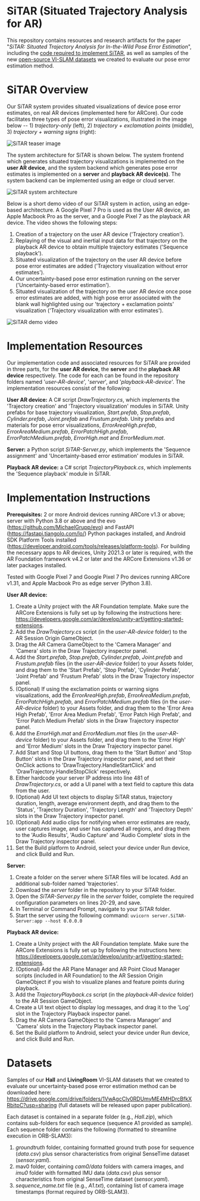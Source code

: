 # SiTAR (Situated Trajectory Analysis for AR)
This repository contains resources and research artifacts for the paper "_SiTAR: Situated Trajectory Analysis for In-the-Wild Pose Error Estimation_", including the [code required to implement SiTAR](#implementation-resources), as well as samples of the new [open-source VI-SLAM datasets](#datasets) we created to evaluate our pose error estimation method.

# SiTAR Overview
Our SiTAR system provides situated visualizations of device pose error estimates, on real AR devices (implemented here for ARCore). Our code facilitates three types of pose error visualizations, illustrated in the image below -- 1) _trajectory-only_ (left), 2) _trajectory + exclamation points_ (middle), 3) _trajectory + warning signs_ (right):

![SiTAR teaser image](https://github.com/SiTARSys/SiTAR/blob/main/SiTARTeaser.png?raw=true)

The system architecture for SiTAR is shown below. The system frontend which generates situated trajectory visualizations is implemented on the **user AR device**, and the system backend which generates pose error estimates is implemented on a **server** and **playback AR device(s)**. The system backend can be implemented using an edge or cloud server.

![SiTAR system architecture](https://github.com/SiTARSys/SiTAR/blob/main/SystemArchitecture.png?raw=true)

Below is a short demo video of our SiTAR system in action, using an edge-based architecture. A Google Pixel 7 Pro is used as the User AR device, an Apple Macbook Pro as the server, and a Google Pixel 7 as the playback AR device. The video shows the following steps: 

1) Creation of a trajectory on the user AR device ('Trajectory creation').
2) Replaying of the visual and inertial input data for that trajectory on the playback AR device to obtain multiple trajectory estimates ('Sequence playback').
3) Situated visualization of the trajectory on the user AR device before pose error estimates are added ('Trajectory visualization without error estimates').
4) Our uncertainty-based pose error estimation running on the server ('Uncertainty-based error estimation').
5) Situated visualization of the trajectory on the user AR device once pose error estimates are added, with high pose error associated with the blank wall highlighted using our 'trajectory + exclamation points' visualization ('Trajectory visualization with error estimates').

![SiTAR demo video](https://github.com/SiTARSys/SiTAR/blob/main/SiTAR.gif?raw=true)

# Implementation Resources

Our implementation code and associated resources for SiTAR are provided in three parts, for the **user AR device**, the **server** and the **playback AR device** respectively. The code for each can be found in the repository folders named '_user-AR-device_', '_server_', and '_playback-AR-device_'. The implementation resources consist of the following:

**User AR device:** A C# script _DrawTrajectory.cs_, which implements the 'Trajectory creation' and 'Trajectory visualization' modules in SiTAR. Unity prefabs for base trajectory visualization, _Start.prefab_, _Stop.prefab_, _Cylinder.prefab_, _Joint.prefab_ and _Frustum.prefab_. Unity prefabs and materials for pose error visualizations, _ErrorAreaHigh.prefab_, _ErrorAreaMedium.prefab_, _ErrorPatchHigh.prefab_, _ErrorPatchMedium.prefab_, _ErrorHigh.mat_ and _ErrorMedium.mat_.   

**Server:** a Python script _SiTAR-Server.py_, which implements the 'Sequence assignment' and 'Uncertainty-based error estimation' modules in SiTAR.

**Playback AR device:** a C# script _TrajectoryPlayback.cs_, which implements the 'Sequence playback' module in SiTAR.


# Implementation Instructions

**Prerequisites:** 2 or more Android devices running ARCore v1.3 or above; server with Python 3.8 or above and the evo (https://github.com/MichaelGrupp/evo) and FastAPI (https://fastapi.tiangolo.com/lo/) Python packages installed, and Android SDK Platform Tools installed (https://developer.android.com/tools/releases/platform-tools). For building the necessary apps to AR devices, Unity 2021.3 or later is required, with the AR Foundation framework v4.2 or later and the ARCore Extensions v1.36 or later packages installed.

Tested with Google Pixel 7 and Google Pixel 7 Pro devices running ARCore v1.31, and Apple Macbook Pro as edge server (Python 3.8).

**User AR device:** 
1) Create a Unity project with the AR Foundation template. Make sure the ARCore Extensions is fully set up by following the instructions here: https://developers.google.com/ar/develop/unity-arf/getting-started-extensions.
2) Add the _DrawTrajectory.cs_ script (in the _user-AR-device_ folder) to the AR Session Origin GameObject.
3) Drag the AR Camera GameObject to the 'Camera Manager' and 'Camera' slots in the Draw Trajectory inspector panel.
4) Add the _Start.prefab_, _Stop.prefab_, _Cylinder.prefab_, _Joint.prefab_ and _Frustum.prefab_ files (in the _user-AR-device_ folder) to your Assets folder, and drag them to the 'Start Prefab', 'Stop Prefab', 'Cylinder Prefab', 'Joint Prefab' and 'Frustum Prefab' slots in the Draw Trajectory inspector panel.
5) (Optional) If using the exclamation points or warning signs visualizations, add the _ErrorAreaHigh.prefab_, _ErrorAreaMedium.prefab_, _ErrorPatchHigh.prefab_, and _ErrorPatchMedium.prefab_ files (in the _user-AR-device_ folder) to your Assets folder, and drag them to the 'Error Area High Prefab', 'Error Area Medium Prefab', 'Error Patch High Prefab', and 'Error Patch Medium Prefab' slots in the Draw Trajectory inspector panel.
7) Add the _ErrorHigh.mat_ and _ErrorMedium.mat_ files (in the _user-AR-device_ folder) to your Assets folder, and drag them to the 'Error High' and 'Error Medium' slots in the Draw Trajectory inspector panel.
8) Add Start and Stop UI buttons, drag them to the 'Start Button' and 'Stop Button' slots in the Draw Trajectory inspector panel, and set their OnClick actions to 'DrawTrajectory.HandleStartClick' and 'DrawTrajectory.HandleStopClick' respectively.
9) Either hardcode your server IP address into line 481 of _DrawTrajectory.cs_, or add a UI panel with a text field to capture this data from the user.
10) (Optional) Add UI text objects to display SiTAR status, trajectory duration, length, average environment depth, and drag them to the 'Status', 'Trajectory Duration', 'Trajectory Length' and 'Trajectory Depth' slots in the Draw Trajectory inspector panel.
11) (Optional) Add audio clips for notifying when error estimates are ready, user captures image, and user has captured all regions, and drag them to the 'Audio Results', 'Audio Capture' and 'Audio Complete' slots in the Draw Trajectory inspector panel.
12) Set the Build platform to Android, select your device under Run device, and click Build and Run.

**Server:**
1) Create a folder on the server where SiTAR files will be located. Add an additional sub-folder named 'trajectories'.
2) Download the _server_ folder in the repository to your SiTAR folder.
3) Open the _SiTAR-Server.py_ file in the _server_ folder, complete the required configuration parameters on lines 20-29, and save.
4) In Terminal or Command Prompt, navigate to your SiTAR folder.
5) Start the server using the following command: ```uvicorn server.SiTAR-Server:app --host 0.0.0.0```

**Playback AR device:**
1) Create a Unity project with the AR Foundation template. Make sure the ARCore Extensions is fully set up by following the instructions here: https://developers.google.com/ar/develop/unity-arf/getting-started-extensions.
2) (Optional) Add the AR Plane Manager and AR Point Cloud Manager scripts (included in AR Foundation) to the AR Session Origin GameObject if you wish to visualize planes and feature points during playback.
3) Add the _TrajectoryPlayback.cs_ script (in the _playback-AR-device_ folder) to the AR Session GameObject.
4) Create a UI text object to display log messages, and drag it to the 'Log' slot in the Trajectory Playback inspector panel.
5) Drag the AR Camera GameObject to the 'Camera Manager' and 'Camera' slots in the Trajectory Playback inspector panel.
6) Set the Build platform to Android, select your device under Run device, and click Build and Run.

# Datasets

Samples of our **Hall** and **LivingRoom** VI-SLAM datasets that we created to evaluate our uncertainty-based pose error estimation method can be downloaded here: https://drive.google.com/drive/folders/1VwAgcCly0RDUmyME4MHDrcBfkXRbitpC?usp=sharing (full datasets will be released upon paper publication).

Each dataset is contained in a separate folder (e.g., _Hall.zip_), which contains sub-folders for each sequence (sequence A1 provided as sample). Each sequence folder contains the following (formatted to streamline execution in ORB-SLAM3):

1) _groundtruth_ folder, containing formatted ground truth pose for sequence (_data.csv_) plus sensor characteristics from original SenseTime dataset (_sensor.yaml_).
2) mav0 folder, containing _cam0/data_ folders with camera images, and _imu0_ folder with formatted IMU data (_data.csv_) plus sensor characteristics from original SenseTime dataset (_sensor.yaml_).
3) _sequence_name.txt_ file (e.g., _A1.txt_), containing list of camera image timestamps (format required by ORB-SLAM3).
